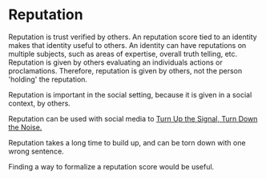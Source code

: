 # Reputation
Reputation is trust verified by others. An reputation score tied to an identity makes that identity useful to others. An identity can have reputations on multiple subjects, such as areas of expertise, overall truth telling, etc. Reputation is given by others evaluating an individuals actions or proclamations. Therefore, reputation is given by others, not the person 'holding' the reputation.

Reputation is important in the social setting, because it is given in a social context, by others.

Reputation can be used with social media to [Turn Up the Signal, Turn Down the Noise.](https://worldcoin.org/privacy) 

Reputation takes a long time to build up, and can be torn down with one wrong sentence.

Finding a way to formalize a reputation score would be useful.